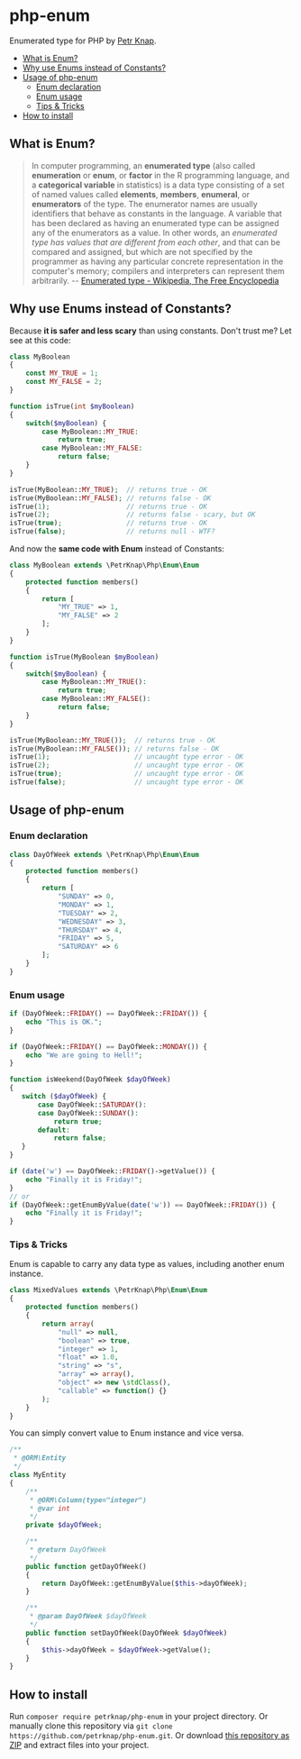 # php-enum

Enumerated type for PHP by [Petr Knap].

* [What is Enum?](#what-is-enum)
* [Why use Enums instead of Constants?](#why-use-enums-instead-of-constants)
* [Usage of php-enum](#usage-of-php-enum)
    * [Enum declaration](#enum-declaration)
    * [Enum usage](#enum-usage)
    * [Tips & Tricks](#tips--tricks)
* [How to install](#how-to-install)


## What is Enum?

> In computer programming, an **enumerated type** (also called **enumeration** or **enum**, or **factor** in the R programming language, and a **categorical variable** in statistics) is a data type consisting of a set of named values called **elements**, **members**, **enumeral**, or **enumerators** of the type. The enumerator names are usually identifiers that behave as constants in the language. A variable that has been declared as having an enumerated type can be assigned any of the enumerators as a value. In other words, an *enumerated type has values that are different from each other*, and that can be compared and assigned, but which are not specified by the programmer as having any particular concrete representation in the computer's memory; compilers and interpreters can represent them arbitrarily.
-- [Enumerated type - Wikipedia, The Free Encyclopedia]


## Why use Enums instead of Constants?

Because **it is safer and less scary** than using constants. Don't trust me? Let see at this code:

```php
class MyBoolean
{
    const MY_TRUE = 1;
    const MY_FALSE = 2;
}

function isTrue(int $myBoolean)
{
    switch($myBoolean) {
        case MyBoolean::MY_TRUE:
            return true;
        case MyBoolean::MY_FALSE:
            return false;
    }
}

isTrue(MyBoolean::MY_TRUE);  // returns true - OK
isTrue(MyBoolean::MY_FALSE); // returns false - OK
isTrue(1);                   // returns true - OK
isTrue(2);                   // returns false - scary, but OK
isTrue(true);                // returns true - OK
isTrue(false);               // returns null - WTF?
```

And now the **same code with Enum** instead of Constants:

```php
class MyBoolean extends \PetrKnap\Php\Enum\Enum
{
    protected function members()
    {
        return [
            "MY_TRUE" => 1,
            "MY_FALSE" => 2
        ];
    }
}

function isTrue(MyBoolean $myBoolean)
{
    switch($myBoolean) {
        case MyBoolean::MY_TRUE():
            return true;
        case MyBoolean::MY_FALSE():
            return false;
    }
}

isTrue(MyBoolean::MY_TRUE());  // returns true - OK
isTrue(MyBoolean::MY_FALSE()); // returns false - OK
isTrue(1);                     // uncaught type error - OK
isTrue(2);                     // uncaught type error - OK
isTrue(true);                  // uncaught type error - OK
isTrue(false);                 // uncaught type error - OK
```


## Usage of php-enum

### Enum declaration
```php
class DayOfWeek extends \PetrKnap\Php\Enum\Enum
{
    protected function members()
    {
        return [
            "SUNDAY" => 0,
            "MONDAY" => 1,
            "TUESDAY" => 2,
            "WEDNESDAY" => 3,
            "THURSDAY" => 4,
            "FRIDAY" => 5,
            "SATURDAY" => 6
        ];
    }
}
```

### Enum usage
```php
if (DayOfWeek::FRIDAY() == DayOfWeek::FRIDAY()) {
    echo "This is OK.";
}
```

```php
if (DayOfWeek::FRIDAY() == DayOfWeek::MONDAY()) {
    echo "We are going to Hell!";
}
```

```php
function isWeekend(DayOfWeek $dayOfWeek)
{
   switch ($dayOfWeek) {
       case DayOfWeek::SATURDAY():
       case DayOfWeek::SUNDAY():
           return true;
       default:
           return false;
   }
}
```

```php
if (date('w') == DayOfWeek::FRIDAY()->getValue()) {
    echo "Finally it is Friday!";
}
// or
if (DayOfWeek::getEnumByValue(date('w')) == DayOfWeek::FRIDAY()) {
    echo "Finally it is Friday!";
}
```

### Tips & Tricks

Enum is capable to carry any data type as values, including another enum instance.

```php
class MixedValues extends \PetrKnap\Php\Enum\Enum
{
    protected function members()
    {
        return array(
            "null" => null,
            "boolean" => true,
            "integer" => 1,
            "float" => 1.0,
            "string" => "s",
            "array" => array(),
            "object" => new \stdClass(),
            "callable" => function() {}
        );
    }
}
```

You can simply convert value to Enum instance and vice versa.

```php
/**
 * @ORM\Entity
 */
class MyEntity
{
    /**
     * @ORM\Column(type="integer")
     * @var int
     */
    private $dayOfWeek;

    /**
     * @return DayOfWeek
     */
    public function getDayOfWeek()
    {
        return DayOfWeek::getEnumByValue($this->dayOfWeek);
    }

    /**
     * @param DayOfWeek $dayOfWeek
     */
    public function setDayOfWeek(DayOfWeek $dayOfWeek)
    {
        $this->dayOfWeek = $dayOfWeek->getValue();
    }
}
```


## How to install

Run `composer require petrknap/php-enum` in your project directory. Or manually clone this repository via `git clone https://github.com/petrknap/php-enum.git`. Or download [this repository as ZIP] and extract files into your project.



[Petr Knap]:http://petrknap.cz/
[Enumerated type - Wikipedia, The Free Encyclopedia]:https://en.wikipedia.org/w/index.php?title=Enumerated_type&oldid=701057934
[this repository as ZIP]:https://github.com/petrknap/php-enum/archive/master.zip
